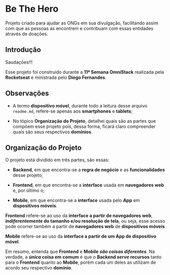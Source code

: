 # Be The Hero

Projeto criado para ajudar as ONGs em sua divulgação,  facilitando assim com que as pessoas as encontrem e contribuam com essas entidades através de doações.

## Introdução

Saudações!!!

Esse projeto foi construído durante a  __11ª Semana OmniStack__ realizada pela __Rocketseat__ e ministrada pelo __Diego Fernandes__.

## Observações

* A termo __dispositivo móvel__, durante todo a leitura desse arquivo `readme.md`, refere-se apenas aos __smartphones__ e __tablets__;

* No tópico __Organização do Projeto__, detalhei quais são as partes que compõem esse projeto pois, dessa forma, ficará claro compreender quais são seus respectivos __domínios__. 

## Organização do Projeto

O projeto está dividido em três partes, são essas:

* __Backend__, em que encontra-se a __regra de negócio__ e as __funcionalidades__ desse projeto;

* __Frontend__, em que encontra-se a __interface__ usada em __navegadores web__ e, por último o;

* __Mobile__, em que encontra-se a __interface__ usada pelo __App__ em __dispositivos móveis__.

__Frontend__ refere-se ao uso da __interface a partir de navegadores web__, ___indiferentemente_ do tamanho e/ou resolução de tela__, ou seja, esse acesso pode ocorrer também a partir de __navegadores web__ de __dispositivos móveis__

__Mobile__ refere-se ao uso da __interface a partir de um App de dispositivo móvel__.

Em resumo, entenda que __Frontend__ e __Mobile__ ___são coisas diferentes___. Na verdade, a ___única_ coisa em comum__ é que o __Backend _serve_ recursos__ tanto para o __Frontend__ quanto ao __Mobile__, porém cada um deles as utilizam de acordo seu respectivo __domínio__.
